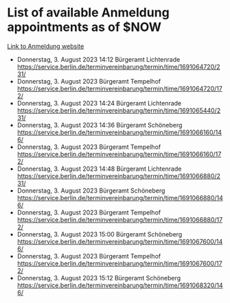 # List of available Anmeldung appointments as of $NOW
[Link to Anmeldung website](https://service.berlin.de/terminvereinbarung/termin/tag.php?termin=1&anliegen[]=120686&dienstleisterlist=122210,122217,327316,122219,327312,122227,327314,122231,327346,122243,327348,122254,122252,329742,122260,329745,122262,329748,122271,327278,122273,327274,122277,327276,330436,122280,327294,122282,327290,122284,327292,122291,327270,122285,327266,122286,327264,122296,327268,150230,329760,122297,327286,122294,327284,122312,329763,122314,329775,122304,327330,122311,327334,122309,327332,317869,122281,327352,122279,329772,122283,122276,327324,122274,327326,122267,329766,122246,327318,122251,327320,122257,327322,122208,327298,122226,327300&herkunft=http%3A%2F%2Fservice.berlin.de%2Fdienstleistung%2F120686%2F)
- Donnerstag, 3. August 2023 14:12 Bürgeramt Lichtenrade https://service.berlin.de/terminvereinbarung/termin/time/1691064720/231/
- Donnerstag, 3. August 2023  Bürgeramt Tempelhof https://service.berlin.de/terminvereinbarung/termin/time/1691064720/172/
- Donnerstag, 3. August 2023 14:24 Bürgeramt Lichtenrade https://service.berlin.de/terminvereinbarung/termin/time/1691065440/231/
- Donnerstag, 3. August 2023 14:36 Bürgeramt Schöneberg https://service.berlin.de/terminvereinbarung/termin/time/1691066160/146/
- Donnerstag, 3. August 2023  Bürgeramt Tempelhof https://service.berlin.de/terminvereinbarung/termin/time/1691066160/172/
- Donnerstag, 3. August 2023 14:48 Bürgeramt Lichtenrade https://service.berlin.de/terminvereinbarung/termin/time/1691066880/231/
- Donnerstag, 3. August 2023  Bürgeramt Schöneberg https://service.berlin.de/terminvereinbarung/termin/time/1691066880/146/
- Donnerstag, 3. August 2023  Bürgeramt Tempelhof https://service.berlin.de/terminvereinbarung/termin/time/1691066880/172/
- Donnerstag, 3. August 2023 15:00 Bürgeramt Schöneberg https://service.berlin.de/terminvereinbarung/termin/time/1691067600/146/
- Donnerstag, 3. August 2023  Bürgeramt Tempelhof https://service.berlin.de/terminvereinbarung/termin/time/1691067600/172/
- Donnerstag, 3. August 2023 15:12 Bürgeramt Schöneberg https://service.berlin.de/terminvereinbarung/termin/time/1691068320/146/
